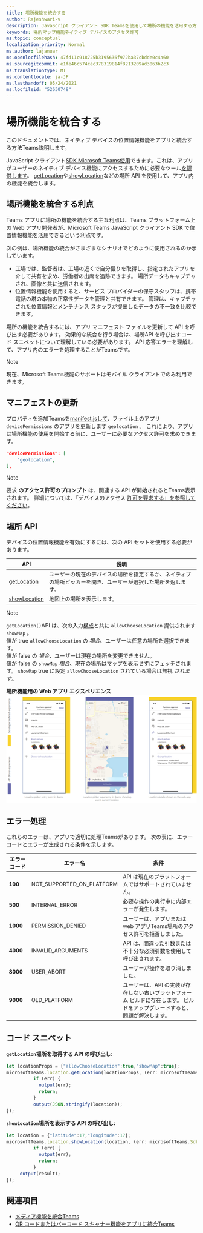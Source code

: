 ```yaml
---
title: 場所機能を統合する
author: Rajeshwari-v
description: JavaScript クライアント SDK Teamsを使用して場所の機能を活用する方法
keywords: 場所マップ機能ネイティブ デバイスのアクセス許可
ms.topic: conceptual
localization_priority: Normal
ms.author: lajanuar
ms.openlocfilehash: 47fd11c918725b3195636f972ba37cbdde0c4a60
ms.sourcegitcommit: e1fe46c574cec378319814f8213209ad3063b2c3
ms.translationtype: MT
ms.contentlocale: ja-JP
ms.lasthandoff: 05/24/2021
ms.locfileid: "52630748"
---
```

# <a name="integrate-location-capabilities"></a>場所機能を統合する 

このドキュメントでは、ネイティブ デバイスの位置情報機能をアプリと統合する方法Teams説明します。  

JavaScript クライアント[SDK Microsoft Teams使用](/javascript/api/overview/msteams-client?view=msteams-client-js-latest&preserve-view=true)できます。これは、アプリがユーザーのネイティブ デバイス機能にアクセスするために必要なツール[を提供します](native-device-permissions.md)。 [getLocation](/javascript/api/@microsoft/teams-js/microsoftteams.location?view=msteams-client-js-latest#getLocation_LocationProps___error__SdkError__location__Location_____void_&preserve-view=true)や[showLocation](/javascript/api/@microsoft/teams-js/microsoftteams.location?view=msteams-client-js-latest#showLocation_Location___error__SdkError__status__boolean_____void_&preserve-view=true)などの場所 API を使用して、アプリ内の機能を統合します。 

## <a name="advantages-of-integrating-location-capabilities"></a>場所機能を統合する利点

Teams アプリに場所の機能を統合する主な利点は、Teams プラットフォーム上の Web アプリ開発者が、Microsoft Teams JavaScript クライアント SDK で位置情報機能を活用できるという利点です。 

次の例は、場所機能の統合がさまざまなシナリオでどのように使用されるのか示しています。
* 工場では、監督者は、工場の近くで自分撮りを取得し、指定されたアプリを介して共有を求め、労働者の出席を追跡できます。 場所データもキャプチャされ、画像と共に送信されます。
* 位置情報機能を使用すると、サービス プロバイダーの保守スタッフは、携帯電話の塔の本物の正常性データを管理と共有できます。 管理は、キャプチャされた位置情報とメンテナンス スタッフが提出したデータの不一致を比較できます。

場所の機能を統合するには、アプリ マニフェスト ファイルを更新して API を呼び出す必要があります。 効果的な統合を行う場合は、場所[](#code-snippets)API を呼び出すコード スニペットについて理解している必要があります。 API 応答エラーを理解して、アプリ[](#error-handling)内のエラーを処理することがTeamsです。

> [!NOTE] 
> 現在、Microsoft Teams機能のサポートはモバイル クライアントでのみ利用できます。

## <a name="update-manifest"></a>マニフェストの更新

プロパティを追加Teamsを[manifest.jsして](../../resources/schema/manifest-schema.md#devicepermissions)、ファイル上のアプリ `devicePermissions` のアプリを更新します `geolocation` 。 これにより、アプリは場所機能の使用を開始する前に、ユーザーに必要なアクセス許可を求めできます。

``` json
"devicePermissions": [
    "geolocation",
],
```

> [!NOTE]
> 要求 **のアクセス許可のプロンプト** は、関連する API が開始されるとTeams表示されます。 詳細については、「デバイスのアクセス [許可を要求する」を参照してください](native-device-permissions.md)。

## <a name="location-apis"></a>場所 API

デバイスの位置情報機能を有効にするには、次の API セットを使用する必要があります。

| API      | 説明   |
| --- | --- |
|[getLocation](/javascript/api/@microsoft/teams-js/microsoftteams.location?view=msteams-client-js-latest#getLocation_LocationProps___error__SdkError__location__Location_____void_&preserve-view=true) | ユーザーの現在のデバイスの場所を指定するか、ネイティブの場所ピッカーを開き、ユーザーが選択した場所を返します。 |
|[showLocation](/javascript/api/@microsoft/teams-js/microsoftteams.location?view=msteams-client-js-latest#showLocation_Location___error__SdkError__status__boolean_____void_&preserve-view=true) | 地図上の場所を表示します。 |

> [!NOTE]
> `getLocation()`API は、次の入力[構成](/javascript/api/@microsoft/teams-js/locationprops?view=msteams-client-js-latest&preserve-view=true)と共に `allowChooseLocation` 提供されます `showMap` 。 <br/> 値が true `allowChooseLocation` の *場合*、ユーザーは任意の場所を選択できます。<br/>  値が false の *場合*、ユーザーは現在の場所を変更できません。<br/> 値が false の `showMap` *場合*、現在の場所はマップを表示せずにフェッチされます。 `showMap` true に設定 `allowChooseLocation` されている場合は無視 *されます*。

**場所機能用の Web アプリ エクスペリエンス** 
 ![場所機能の Web アプリ エクスペリエンス](../../assets/images/tabs/location-capability.png)

## <a name="error-handling"></a>エラー処理

これらのエラーは、アプリで適切に処理Teamsがあります。 次の表に、エラー コードとエラーが生成される条件を示します。 

|エラー コード |  エラー名     | 条件|
| --------- | --------------- | -------- |
| **100** | NOT_SUPPORTED_ON_PLATFORM | API は現在のプラットフォームではサポートされていません。|
| **500** | INTERNAL_ERROR | 必要な操作の実行中に内部エラーが発生します。|
| **1000** | PERMISSION_DENIED |ユーザーは、アプリまたは web アプリTeams場所のアクセス許可を拒否しました。|
| **4000** | INVALID_ARGUMENTS | API は、間違った引数または不十分な必須引数を使用して呼び出されます。|
| **8000** | USER_ABORT |ユーザーが操作を取り消しました。|
| **9000** | OLD_PLATFORM | ユーザーは、API の実装が存在しない古いプラットフォーム ビルドに存在します。 ビルドをアップグレードすると、問題が解決します。|

## <a name="code-snippets"></a>コード スニペット

**`getLocation`場所を取得する API の呼び出し:**

```javascript
let locationProps = {"allowChooseLocation":true,"showMap":true};
microsoftTeams.location.getLocation(locationProps, (err: microsoftTeams.SdkError, location: microsoftTeams.location.Location) => {
          if (err) {
            output(err);
            return;
          }
          output(JSON.stringify(location));
});
```

**`showLocation`場所を表示する API の呼び出し:**

```javascript
let location = {"latitude":17,"longitude":17};
microsoftTeams.location.showLocation(location, (err: microsoftTeams.SdkError, result: boolean) => {
          if (err) {
            output(err);
            return;
          }
     output(result);
});
```

## <a name="see-also"></a>関連項目

* [メディア機能を統合Teams](mobile-camera-image-permissions.md)
* [QR コードまたはバーコード スキャナー機能をアプリに統合Teams](qr-barcode-scanner-capability.md)
